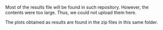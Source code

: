 Most of the results file will be found in such repository. However, the contents were too large. Thus, we could not upload them here.

The plots obtained as results are found in the zip files in this same folder.
